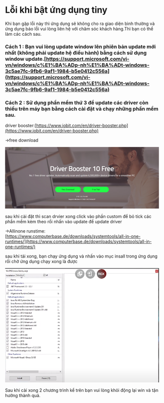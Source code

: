 # Lỗi khi bật ứng dụng tiny

Khi bạn gặp lỗi này thì ứng dụng sẽ không cho ra giao diện bình thường và ứng dụng báo lỗi vui lòng liên hệ với chăm sóc khách hàng.Thì bạn có thể làm các cách sau.

### Cách  1 : Bạn vui lòng update window lên phiên bản update mới nhất (không phải update hệ điều hành) bằng cách sử dụng window update.[https://support.microsoft.com/vi-vn/windows/c%E1%BA%ADp-nh%E1%BA%ADt-windows-3c5ae7fc-9fb6-9af1-1984-b5e0412c556a](https://support.microsoft.com/vi-vn/windows/c%E1%BA%ADp-nh%E1%BA%ADt-windows-3c5ae7fc-9fb6-9af1-1984-b5e0412c556a)

### Cách 2 : Sử dụng phần mềm thứ 3 để update các driver còn thiếu trên máy bạn bằng cách cài đặt và chạy những phần mềm sau.

driver booster:[https://www.iobit.com/en/driver-booster.php](https://www.iobit.com/en/driver-booster.php)

\->free download

&#x20;![](<../.gitbook/assets/image (68).png>)

sau khi cài đặt thì scan drvier xong click vào phần custom để bỏ tick các phần mềm kèm theo rồi nhấn vào update để update driver

\->Allinone runstime:[https://www.computerbase.de/downloads/systemtools/all-in-one-runtimes/](https://www.computerbase.de/downloads/systemtools/all-in-one-runtimes/)

sau khi tải xong, bạn chạy ứng dụng và nhấn vào mục insall trong ứng dụng rồi chờ ứng dụng chạy xong là được

&#x20;![](<../.gitbook/assets/image (116).png>)

Sau khi cài xong 2 chương trình kể trên bạn vui lòng khỏi động lại win và tận hưởng thành quả.

